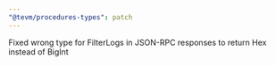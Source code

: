 ```yaml
---
"@tevm/procedures-types": patch
---
```


Fixed wrong type for FilterLogs in JSON-RPC responses to return Hex instead of BigInt
